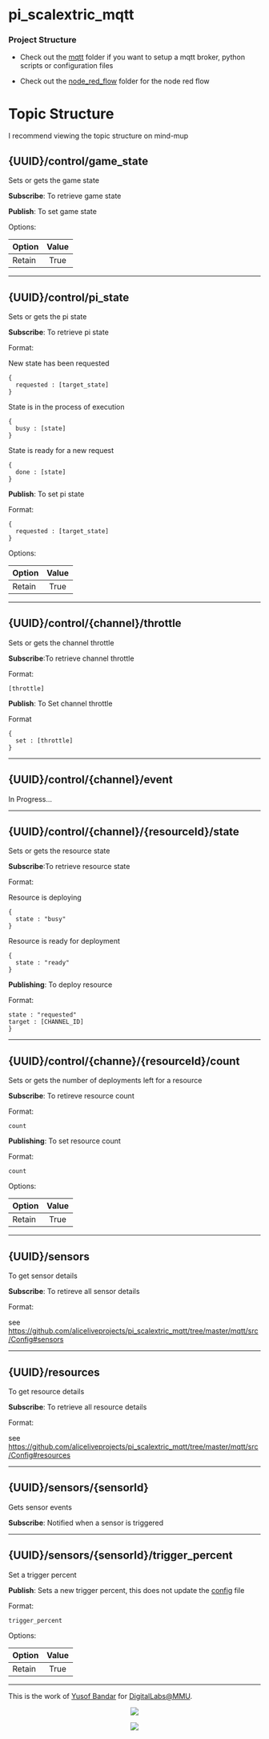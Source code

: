 # pi_scalextric_mqtt

### Project Structure
- Check out the [mqtt](https://github.com/aliceliveprojects/pi_scalextric_mqtt/tree/master/mqtt) folder if you want to setup a mqtt broker, python scripts or configuration files

- Check out the [node_red_flow](https://github.com/aliceliveprojects/pi_scalextric_mqtt/tree/master/node_red_flow) folder for the node red flow



# Topic Structure
 I recommend viewing the topic structure on mind-mup

## {UUID}/control/game_state
Sets or gets the game state

**Subscribe**: To retrieve game state


**Publish**: To set game state

Options:

| Option      | Value  |
| ------------- |:-------------:|
| Retain        | True |

---

## {UUID}/control/pi_state
Sets or gets the pi state

**Subscribe**: To retrieve pi state

Format:

New state has been requested
```
{
  requested : [target_state]
}
```

State is in the process of execution
```
{
  busy : [state]
}
```


State is ready for a new request
```
{
  done : [state]
}
```


**Publish**: To set pi state

Format:

```
{
  requested : [target_state]
}
```

Options:

| Option      | Value  |
| ------------- |:-------------:|
| Retain   | True |


---

## {UUID}/control/{channel}/throttle
Sets or gets the channel throttle

**Subscribe**:To retrieve channel throttle

Format:

```
[throttle]
```


**Publish**: To Set channel throttle

Format

```
{
  set : [throttle]
}
```

---

## {UUID}/control/{channel}/event
In Progress...

---

## {UUID}/control/{channel}/{resourceId}/state
Sets or gets the resource state

**Subscribe**:To retrieve resource state

Format:

Resource is deploying
```
{
  state : "busy"
}
```


Resource is ready for deployment
```
{
  state : "ready"
}
```


**Publishing**: To deploy resource

Format:

```
state : "requested"
target : [CHANNEL_ID]
}
```

---

## {UUID}/control/{channe}/{resourceId}/count
Sets or gets the number of deployments left for a resource

**Subscribe**: To retireve resource count

Format:

```
count
```


**Publishing**: To set resource count

Format:

```
count
````

Options:

| Option      | Value  |
| ------------- |:-------------:|
| Retain   | True |


---

## {UUID}/sensors
To get sensor details

**Subscribe**: To retireve all sensor details

Format:

see https://github.com/aliceliveprojects/pi_scalextric_mqtt/tree/master/mqtt/src/Config#sensors

---

## {UUID}/resources
To get resource details

**Subscribe**: To retrieve all resource details

Format:

see https://github.com/aliceliveprojects/pi_scalextric_mqtt/tree/master/mqtt/src/Config#resources

---

## {UUID}/sensors/{sensorId}
Gets sensor events

**Subscribe**: Notified when a sensor is triggered

---

## {UUID}/sensors/{sensorId}/trigger_percent
Set a trigger percent

**Publish**: Sets a new trigger percent, this does not update the [config](https://github.com/aliceliveprojects/pi_scalextric_mqtt/tree/master/mqtt/src/Config) file

Format:

```
trigger_percent
```

Options:

| Option      | Value  |
| ------------- |:-------------:|
| Retain   | True |


---



This is the work of [Yusof Bandar](https://github.com/YusofBandar) for [DigitalLabs@MMU](https://digitallabs.mmu.ac.uk/).

<p align="center">
<img align="middle" src="https://trello-attachments.s3.amazonaws.com/5b2caa657bcf194b4d089d48/5b98c7ec64145155e09b5083/d2e189709d3b79aa1222ef6e9b1f3735/DigitalLabsLogo_512x512.png"  />
 </p>
 
 
<p align="center">
<img align="middle" src="https://trello-attachments.s3.amazonaws.com/5b2caa657bcf194b4d089d48/5b98c7ec64145155e09b5083/e5f47675f420face27488d4e5330a48c/logo_mmu.png" />
 </p>

